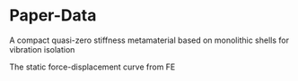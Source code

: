 # Paper-Data
A compact quasi-zero stiffness metamaterial based on monolithic shells for vibration isolation

The static force-displacement curve from FE
